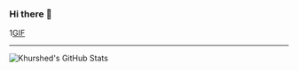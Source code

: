 ### Hi there 👋
1[GIF](https://github.com/GlazeDonuts/GlazeDonuts/edit/master/resources/alien.gif)
<!--
**GlazeDonuts/GlazeDonuts** is a ✨ _special_ ✨ repository because its `README.md` (this file) appears on your GitHub profile.

Here are some ideas to get you started:

- 🔭 I’m currently working on ...
- 🌱 I’m currently learning ...
- 👯 I’m looking to collaborate on ...
- 🤔 I’m looking for help with ...
- 💬 Ask me about ...
- 📫 How to reach me: ...
- 😄 Pronouns: ...
- ⚡ Fun fact: ...
-->

---
![Khurshed's GitHub Stats](https://github-readme-stats.vercel.app/api?username=GlazeDonuts&show_icons=true&theme=algolia&count_private=True&title_color=89cff0)
